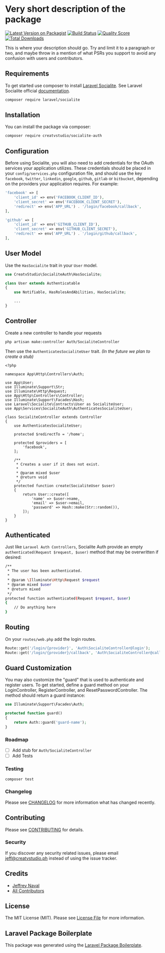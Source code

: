 # Very short description of the package

[![Latest Version on Packagist](https://img.shields.io/packagist/v/creatvstudio/socialite-auth.svg?style=flat-square)](https://packagist.org/packages/creatvstudio/socialite-auth)
[![Build Status](https://img.shields.io/travis/creatvstudio/socialite-auth/master.svg?style=flat-square)](https://travis-ci.org/creatvstudio/socialite-auth)
[![Quality Score](https://img.shields.io/scrutinizer/g/creatvstudio/socialite-auth.svg?style=flat-square)](https://scrutinizer-ci.com/g/creatvstudio/socialite-auth)
[![Total Downloads](https://img.shields.io/packagist/dt/creatvstudio/socialite-auth.svg?style=flat-square)](https://packagist.org/packages/creatvstudio/socialite-auth)

This is where your description should go. Try and limit it to a paragraph or two, and maybe throw in a mention of what PSRs you support to avoid any confusion with users and contributors.

## Requirements

To get started use composer to install [Laravel Socialite](https://laravel.com/docs/socialite). See Laravel Socialite official [documentation](https://laravel.com/docs/socialite).

```bash
composer require laravel/socialite
```

## Installation

You can install the package via composer:

```bash
composer require creatvstudio/socialite-auth
```

## Configuration

Before using Socialite, you will also need to add credentials for the OAuth services your application utilizes. These credentials should be placed in your `config/services.php` configuration file, and should use the key `facebook`, `twitter`, `linkedin`, `google`, `github`, `gitlab` or `bitbucket`, depending on the providers your application requires. For example:

```php
'facebook' => [
    'client_id' => env('FACEBOOK_CLIENT_ID'),
    'client_secret' => env('FACEBOOK_CLIENT_SECRET'),
    'redirect' => env('APP_URL') . '/login/facebook/callback',
],

'github' => [
    'client_id' => env('GITHUB_CLIENT_ID'),
    'client_secret' => env('GITHUB_CLIENT_SECRET'),
    'redirect' => env('APP_URL') . '/login/github/callback',
],
```

## User Model

Use the `HasSocialite` trait in your `User` model.

``` php
use CreatvStudio\SocialiteAuth\HasSocialite;

class User extends Authenticatable
{
    use Notifiable, HasRolesAndAbilities, HasSocialite;

    ...
}
```

## Controller

Create a new controller to handle your requests

```bash
php artisan make:controller Auth/SocialiteController
```

Then use the `AuthenticatesSocialiteUser` trait. *(In the future we plan to create a stub)*

```
<?php

namespace App\Http\Controllers\Auth;

use App\User;
use Illuminate\Support\Str;
use Illuminate\Http\Request;
use App\Http\Controllers\Controller;
use Illuminate\Support\Facades\Hash;
use Laravel\Socialite\Contracts\User as SocialiteUser;
use App\Services\SocialiteAuth\AuthenticatesSocialiteUser;

class SocialiteController extends Controller
{
    use AuthenticatesSocialiteUser;

    protected $redirectTo = '/home';

    protected $providers = [
        'facebook',
    ];

    /**
     * Creates a user if it does not exist.
     *
     * @param mixed $user
     * @return void
     */
    protected function create(SocialiteUser $user)
    {
        return User::create([
            'name' => $user->name,
            'email' => $user->email,
            'password' => Hash::make(Str::random()),
        ]);
    }
}
```

## Authenticated

Just like `Laravel Auth Controllers`, Socialite Auth provide an empty `authenticated(Request $request, $user)` method that may be overwritten if desired:

```bash
/**
 * The user has been authenticated.
 *
 * @param \Illuminate\Http\Request $request
 * @param mixed $user
 * @return mixed
 */
protected function authenticated(Request $request, $user)
{
    // Do anything here
}
```

## Routing

On your `routes/web.php` add the login routes.

``` php
Route::get('/login/{provider}', 'Auth\SocialiteController@login');
Route::get('/login/{provider}/callback', 'Auth\SocialiteController@callback');
```

## Guard Customization

You may also customize the "guard" that is used to authenticate and register users. To get started, define a guard method on your LoginController, RegisterController, and ResetPasswordController. The method should return a guard instance:

```php
use Illuminate\Support\Facades\Auth;

protected function guard()
{
    return Auth::guard('guard-name');
}
```

### Roadmap

- [ ] Add stub for `Auth/SocialiteController`
- [ ] Add Tests

### Testing

``` bash
composer test
```

### Changelog

Please see [CHANGELOG](CHANGELOG.md) for more information what has changed recently.

## Contributing

Please see [CONTRIBUTING](CONTRIBUTING.md) for details.

### Security

If you discover any security related issues, please email jeff@creatvstudio.ph instead of using the issue tracker.

## Credits

- [Jeffrey Naval](https://github.com/creatvstudio)
- [All Contributors](../../contributors)

## License

The MIT License (MIT). Please see [License File](LICENSE.md) for more information.

## Laravel Package Boilerplate

This package was generated using the [Laravel Package Boilerplate](https://laravelpackageboilerplate.com).